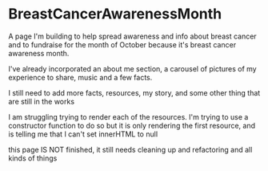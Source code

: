 # BreastCancerAwarenessMonth
A page I'm building to help spread awareness and info about breast cancer and to fundraise for the month of October because it's breast cancer awareness month.

I've already incorporated an about me section, a carousel of pictures of my experience to share, music and a few facts.

I still need to add more facts, resources, my story, and some other thing that are still in the works

I am struggling trying to render each of the resources. I'm trying to use a constructor function to do so but it is only rendering the first resource, and is telling
me that I can't set innerHTML to null


this page IS NOT finished, it still needs cleaning up and refactoring and all kinds of things 
